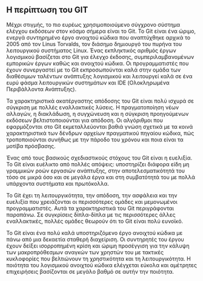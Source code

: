 ## Η περίπτωση του GIT

Μέχρι στιγμής, το πιο ευρέως χρησιμοποιούμενο σύγχρονο σύστημα ελέγχου εκδόσεων στον κόσμο σήμερα είναι το Git. Το Git είναι ένα ώριμο, ενεργά συντηρημένο έργο ανοιχτού κώδικα που αναπτύχθηκε αρχικά το 2005 από τον Linus Torvalds, τον διάσημο δημιουργό του πυρήνα του λειτουργικού συστήματος Linux. Ένας εκπληκτικός αριθμός έργων λογισμικού βασίζεται στο Git για έλεγχο έκδοσης, συμπεριλαμβανομένων εμπορικών έργων καθώς και ανοιχτού κώδικα. Οι προγραμματιστές που έχουν συνεργαστεί με το Git εκπροσωπούνται καλά στην ομάδα των διαθέσιμων ταλέντων ανάπτυξης λογισμικού και λειτουργεί καλά σε ένα ευρύ φάσμα λειτουργικών συστημάτων και IDE (Ολοκληρωμένα Περιβάλλοντα Ανάπτυξης).

Τα χαρακτηριστικά ακατέργαστης απόδοσης του Git είναι πολύ ισχυρά σε σύγκριση με πολλές εναλλακτικές λύσεις. Η πραγματοποίηση νέων αλλαγών, η διακλάδωση, η συγχώνευση και η σύγκριση προηγούμενων εκδόσεων βελτιστοποιούνται για απόδοση. Οι αλγόριθμοι που εφαρμόζονται στο Git εκμεταλλεύονται βαθιά γνώση σχετικά με τα κοινά χαρακτηριστικά των δένδρων αρχείων πραγματικού πηγαίου κώδικα, πώς τροποποιούνται συνήθως με την πάροδο του χρόνου και ποια είναι τα μοτίβα πρόσβασης.

Ένας από τους βασικούς σχεδιαστικούς στόχους του Git είναι η ευελιξία. Το Git είναι ευέλικτο από πολλές απόψεις: υποστηρίζει διάφορα είδη μη γραμμικών ροών εργασιών ανάπτυξης, στην αποτελεσματικότητά του τόσο σε μικρά όσο και σε μεγάλα έργα και στη συμβατότητά του με πολλά υπάρχοντα συστήματα και πρωτόκολλα.

Το Git έχει τη λειτουργικότητα, την απόδοση, την ασφάλεια και την ευελιξία που χρειάζονται οι περισσότερες ομάδες και μεμονωμένοι προγραμματιστές. Αυτά τα χαρακτηριστικά του Git περιγράφονται παραπάνω. Σε συγκρίσεις δίπλα-δίπλα με τις περισσότερες άλλες εναλλακτικές, πολλές ομάδες θεωρούν ότι το Git είναι πολύ ευνοϊκό.

Το Git είναι ένα πολύ καλά υποστηριζόμενο έργο ανοιχτού κώδικα με πάνω από μια δεκαετία σταθερή διαχείριση. Οι συντηρητές του έργου έχουν δείξει ισορροπημένη κρίση και ώριμη προσέγγιση για την κάλυψη των μακροπρόθεσμων αναγκών των χρηστών του με τακτικές κυκλοφορίες που βελτιώνουν τη χρηστικότητα και τη λειτουργικότητα. Η ποιότητα του λογισμικού ανοιχτού κώδικα ελέγχεται εύκολα και αμέτρητες επιχειρήσεις βασίζονται σε μεγάλο βαθμό σε αυτήν την ποιότητα.
